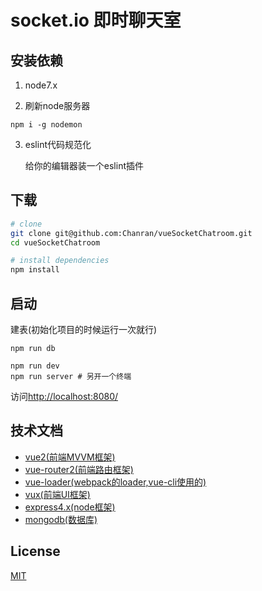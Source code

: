 # socket.io 即时聊天室

## 安装依赖

1. node7.x

2. 刷新node服务器

```
npm i -g nodemon
```

3. eslint代码规范化

    给你的编辑器装一个eslint插件


## 下载

``` bash
# clone
git clone git@github.com:Chanran/vueSocketChatroom.git
cd vueSocketChatroom

# install dependencies
npm install
```

## 启动

建表(初始化项目的时候运行一次就行)
```
npm run db
```

```
npm run dev
npm run server # 另开一个终端
```

访问[http://localhost:8080/](http://localhost:8080/)

## 技术文档

- [vue2(前端MVVM框架)](https://cn.vuejs.org/)
- [vue-router2(前端路由框架)](https://router.vuejs.org/zh-cn/)
- [vue-loader(webpack的loader,vue-cli使用的)](https://lvyongbo.gitbooks.io/vue-loader/content/)
- [vux(前端UI框架)](https://vux.li/#/)
- [express4.x(node框架)](http://www.expressjs.com.cn/)
- [mongodb(数据库)](http://mongodb.github.io/node-mongodb-native/2.2/installation-guide/installation-guide/)

## License

[MIT](./LICENSE)
